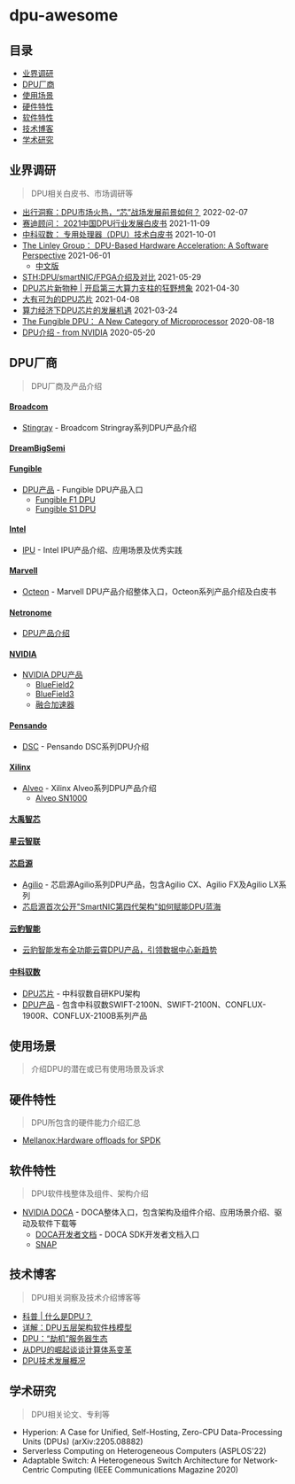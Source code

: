 # dpu-awesome

## 目录

- [业界调研](#业界调研)
- [DPU厂商](#DPU厂商)
- [使用场景](#使用场景)
- [硬件特性](#硬件特性)
- [软件特性](#软件特性)
- [技术博客](#技术博客)
- [学术研究](#学术研究)

## 业界调研
> DPU相关白皮书、市场调研等

- [出行洞察：DPU市场火热，“芯”战场发展前景如何？]( https://www.sohu.com/a/521211586_621617) 2022-02-07
- [赛迪顾问： 2021中国DPU行业发展白皮书](https://microsite-wx-industries.nvidia.cn/Uploads/20211209/61b1809e68fba.pdf) 2021-11-09
- [中科驭数： 专用处理器（DPU）技术白皮书](https://www.yusur.tech/zkls/pdf/DPU-whitepaper-v1.0-final-21.pdf) 2021-10-01
- [The Linley Group： DPU-Based Hardware Acceleration: A Software Perspective](https://www.linleygroup.com/uploads/nvidia-doca-white-paper.pdf) 2021-06-01
	- [中文版](https://microsite-wx-industries.nvidia.cn/Uploads/20210802/61079ecfe23bc.pdf)
- [STH:DPU/smartNIC/FPGA介绍及对比](https://www.servethehome.com/dpu-vs-smartnic-sth-nic-continuum-framework-for-discussing-nic-types/) 2021-05-29
- [DPU芯片新物种 | 开启第三大算力支柱的狂野想象](https://zhuanlan.zhihu.com/p/368962002) 2021-04-30
- [大有可为的DPU芯片](https://www.rabee-alwan.com/s/electronic_components/23/42002.shtml) 2021-04-08
- [算力经济下DPU芯片的发展机遇](https://www.sohu.com/a/457162002_632967) 2021-03-24
- [The Fungible DPU： A New Category of Microprocessor](https://www.fungible.com/wp-content/uploads/2020/08/WP0027.00.02020818-The-Fungible-DPU-A-New-Category-of-Microprocessor.pdf) 2020-08-18
- [DPU介绍 - from NVIDIA](https://blogs.nvidia.com/blog/2020/05/20/whats-a-dpu-data-processing-unit/) 2020-05-20

## DPU厂商 
> DPU厂商及产品介绍

#### [Broadcom](https://www.broadcom.com/)
- [Stingray](https://docs.broadcom.com/doc/PS250-PB) - Broadcom Stringray系列DPU产品介绍

#### [DreamBigSemi](https://dreambigsemi.com/)

#### [Fungible](https://www.fungible.com/)
- [DPU产品](https://www.fungible.com/product/dpu-platform/) - Fungible DPU产品入口
	- [Fungible F1 DPU](https://www.fungible.com/wp-content/uploads/2021/09/PB0028.02.12020914-Fungible-F1-Data-Processing-Unit.pdf)
	- [Fungible S1 DPU](https://www.fungible.com/wp-content/uploads/2021/09/PB0029.03.12020914-Fungible-S1-Data-Processing-Unit.pdf)

#### [Intel](https://www.intel.com/content/www/us/en/homepage.html)
- [IPU](https://www.intel.cn/content/www/cn/zh/products/network-io/smartnic.html) - Intel IPU产品介绍、应用场景及优秀实践

#### [Marvell](https://www.marvell.com/)
- [Octeon](https://www.marvell.com/products/data-processing-units.html) - Marvell DPU产品介绍整体入口，Octeon系列产品介绍及白皮书

#### [Netronome](https://www.netronome.com/)
- [DPU产品介绍](https://www.netronome.com/products/smartnic/overview/)

#### [NVIDIA](https://www.nvidia.cn/)
- [NVIDIA DPU产品](https://www.nvidia.com/en-us/networking/products/data-processing-unit/)
	- [BlueField2](https://www.nvidia.com/content/dam/en-zz/Solutions/Data-Center/documents/datasheet-nvidia-bluefield-2-dpu.pdf)
	- [BlueField3](https://www.nvidia.com/content/dam/en-zz/Solutions/Data-Center/documents/datasheet-nvidia-bluefield-3-dpu.pdf)
	- [融合加速器](https://www.nvidia.com/content/dam/en-zz/Solutions/gtcf21/converged-accelerator/pdf/datasheet.pdf)

#### [Pensando](https://pensando.io/)
- [DSC](https://pensando.io/products/dsc/) - Pensando DSC系列DPU介绍

#### [Xilinx](https://www.xilinx.com/)
- [Alveo](https://www.xilinx.com/products/boards-and-kits/alveo.html) - Xilinx Alveo系列DPU产品介绍
	- [Alveo SN1000](https://www.xilinx.com/applications/data-center/network-acceleration/alveo-sn1000.html)

#### [大禹智芯](https://dayudpu.com/)

#### [星云智联](http://www.nebula-matrix.com/)

#### [芯启源](https://www.corigine.com.cn/cn/index.html)
- [Agilio](https://www.corigine.com.cn/cn/smartnic.html) - 芯启源Agilio系列DPU产品，包含Agilio CX、Agilio FX及Agilio LX系列
- [芯启源首次公开"SmartNIC第四代架构"如何赋能DPU蓝海](https://www.prnasia.com/story/359933-1.shtml)

#### [云豹智能](https://www.jaguarmicro.com/)
- [云豹智能发布全功能云霄DPU产品，引领数据中心新趋势](https://www.jaguarmicro.com/n4.html)

#### [中科驭数](https://www.yusur.tech/zkls/zkys/index.html)
- [DPU芯片](https://www.yusur.tech/zkls/zkys/dpu_product.html) - 中科驭数自研KPU架构
- [DPU产品](https://www.yusur.tech/zkls/zkys/speed_product_01.html) - 包含中科驭数SWIFT-2100N、SWIFT-2100N、CONFLUX-1900R、CONFLUX-2100B系列产品


## 使用场景
> 介绍DPU的潜在或已有使用场景及诉求

## 硬件特性 
> DPU所包含的硬件能力介绍汇总

- [Mellanox:Hardware offloads for SPDK](https://dqtibwqq6s6ux.cloudfront.net/download/events/2019-summit/10+SPDK+-+\(Mellanox\)+Hardware+offloads+for+SPDK.pdf)

## 软件特性
> DPU软件栈整体及组件、架构介绍
- [NVIDIA DOCA](https://developer.nvidia.com/networking/doca) - DOCA整体入口，包含架构及组件介绍、应用场景介绍、驱动及软件下载等
	- [DOCA开发者文档](https://docs.nvidia.com/doca/sdk/index.htm) - DOCA SDK开发者文档入口
	- [SNAP](https://network.nvidia.com/related-docs/solutions/SB_Mellanox_NVMe_SNAP.pdf)

## 技术博客

> DPU相关洞察及技术介绍博客等

- [科普 | 什么是DPU？](https://mp.weixin.qq.com/s/l8NaK_KX9MXjaD6QCjKAHA)
- [详解：DPU五层架构软件栈模型](https://mp.weixin.qq.com/s/Gy3OKNAnRwKx-AT1WNVloA)
- [DPU：“劫机”服务器生态](https://mp.weixin.qq.com/s/ktD0ARiTCwzrNnn8SlaqmQ)
- [从DPU的崛起谈谈计算体系变革](https://mp.weixin.qq.com/s/l_7EYBRRHyAkuh7HmnE1xQ)
- [DPU技术发展概况](https://mp.weixin.qq.com/s/spkp-sBaHuZFj3NvUTWQFA)

## 学术研究
> DPU相关论文、专利等

- Hyperion: A Case for Unified, Self-Hosting, Zero-CPU Data-Processing Units (DPUs) (arXiv:2205.08882)
- Serverless Computing on Heterogeneous Computers (ASPLOS'22)
- Adaptable Switch: A Heterogeneous Switch Architecture for Network-Centric Computing (IEEE Communications Magazine 2020)

